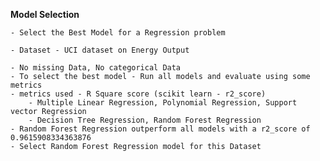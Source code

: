 **Model Selection**
    
    - Select the Best Model for a Regression problem

    - Dataset - UCI dataset on Energy Output

    - No missing Data, No categorical Data
    - To select the best model - Run all models and evaluate using some metrics
    - metrics used - R Square score (scikit learn - r2_score)
        - Multiple Linear Regression, Polynomial Regression, Support vector Regression
        - Decision Tree Regression, Random Forest Regression
    - Random Forest Regression outperform all models with a r2_score of 0.9615908334363876
    - Select Random Forest Regression model for this Dataset
    